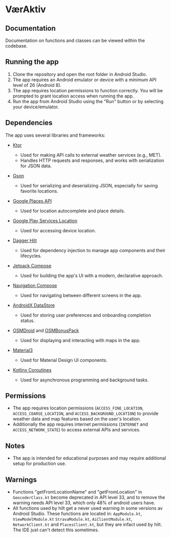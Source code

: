 
# VærAktiv

## Documentation

Documentation on functions and classes can be viewed within the codebase.

## Running the app

1. Clone the repository and open the root folder in Android Studio.
2. The app requires an Android emulator or device with a minimum API level of 26 (Android 8).
3. The app requires location permissions to function correctly. You will be prompted to grant location access when running the app.
4. Run the app from Android Studio using the "Run" button or by selecting your device/emulator.

## Dependencies

The app uses several libraries and frameworks:

- [Ktor](https://ktor.io/)
    - Used for making API calls to external weather services (e.g., MET).
    - Handles HTTP requests and responses, and works with serialization for JSON data.

- [Gson](https://github.com/google/gson)
    - Used for serializing and deserializing JSON, especially for saving favorite locations.

- [Google Places API](https://developers.google.com/maps/documentation/places/android-sdk/overview)
    - Used for location autocomplete and place details.

- [Google Play Services Location](https://developer.android.com/training/location)
    - Used for accessing device location.

- [Dagger Hilt](https://developer.android.com/training/dependency-injection/hilt-android)
    - Used for dependency injection to manage app components and their lifecycles.

- [Jetpack Compose](https://developer.android.com/jetpack/compose)
    - Used for building the app's UI with a modern, declarative approach.

- [Navigation Compose](https://developer.android.com/develop/ui/compose/navigation)
    - Used for navigating between different screens in the app.

- [AndroidX DataStore](https://developer.android.com/topic/libraries/architecture/datastore)
    - Used for storing user preferences and onboarding completion status.

- [OSMDroid](https://github.com/osmdroid/osmdroid) and [OSMBonusPack](https://github.com/MKergall/osmbonuspack)
    - Used for displaying and interacting with maps in the app.

- [Material3](https://m3.material.io/)
    - Used for Material Design UI components.

- [Kotlinx Coroutines](https://kotlinlang.org/docs/coroutines-overview.html)
    - Used for asynchronous programming and background tasks.

## Permissions

- The app requires location permissions (`ACCESS_FINE_LOCATION`, `ACCESS_COARSE_LOCATION`, and `ACCESS_BACKGROUND_LOCATION`) to provide weather data and map features based on the user's location.
- Additionally the app requires internet permissions (`INTERNET` and `ACCESS_NETWORK_STATE`) to access external APIs and services.

## Notes

- The app is intended for educational purposes and may require additional setup for production use.

## Warnings

- Functions "getFromLocationName" and "getFromLocation" in `GeocoderClass.kt` become deprecated in API level 33, and to remove the warning needs API level 33, which only 48% of android users have.
- All functions used by hilt get a never used warning in some versions av Android Studio. These functions are located in: `AppModule.kt`, `ViewModelModule.kt` `StravaModule.kt`, `AiClientModule.kt`, `NetworkClient.kt` and `PlacesClient.kt`, but they are infact used by hilt. The IDE just can't detect this sometimes.
